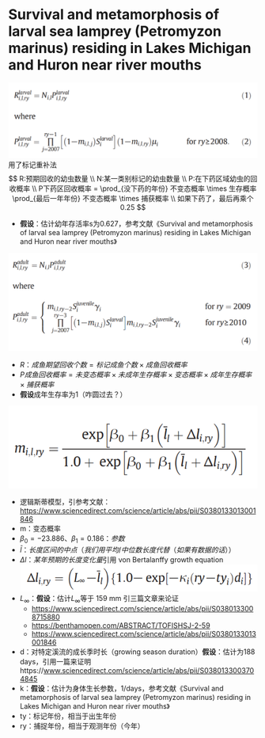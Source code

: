 # Survival and metamorphosis of larval sea lamprey (Petromyzon marinus) residing in Lakes Michigan and Huron near river mouths

![alt text](image.png)
用了标记重补法
$$
R:预期回收的幼虫数量 \\
N:某一类别标记的幼虫数量 \\
P:在下药区域幼虫的回收概率 \\
P下药区回收概率 = \prod_{没下药的年份} 不变态概率 \times 生存概率 \prod_{最后一年年份} 不变态概率 \times 捕获概率 \\
如果下药了，最后再乘个0.25
$$
- **假设**：估计幼年存活率s为0.627，参考文献《Survival and metamorphosis of larval sea lamprey (Petromyzon marinus) residing in Lakes Michigan and Huron near river mouths》


![alt text](image-1.png)

- $R：成鱼期望回收个数 = 标记成鱼个数 \times 成鱼回收概率$
- $P成鱼回收概率 = 未变态概率 \times 未成年生存概率 \times 变态概率 \times 成年生存概率 \times 捕获概率$
- **假设**成年生存率为1（咋圆过去？）


![alt text](image-2.png)
- 逻辑斯蒂模型，引参考文献：https://www.sciencedirect.com/science/article/abs/pii/S0380133013001846
- m：变态概率
- $\beta_0 = −23.886、\beta_1 = 0.186：参数$
- $\bar{l}：长度区间的中点（我们用平均/中位数长度代替（如果有数据的话））$
- $\Delta l：某年预期的长度变化量$引用 von Bertalanffy growth equation
![alt text](image-3.png)
- $L_{\infty}$：**假设**：估计$L_{\infty}$等于 159 mm 引三篇文章来论证
    - https://www.sciencedirect.com/science/article/abs/pii/S0380133008715880
    - https://benthamopen.com/ABSTRACT/TOFISHSJ-2-59
    - https://www.sciencedirect.com/science/article/abs/pii/S0380133013001846
- d：对特定溪流的成长季时长（growing season duration）**假设**：估计为188 days，引用一篇来证明https://www.sciencedirect.com/science/article/abs/pii/S0380133003704845
- k：**假设**：估计为身体生长参数，1/days，参考文献《Survival and metamorphosis of larval sea lamprey (Petromyzon marinus) residing in Lakes Michigan and Huron near river mouths》
- ty：标记年份，相当于出生年份
- ry：捕捉年份，相当于观测年份（今年）